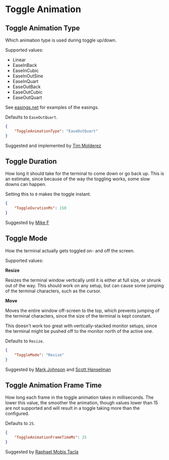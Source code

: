 # Toggle Animation

## Toggle Animation Type

Which animation type is used during toggle up/down.

Supported values:

- Linear
- EaseInBack
- EaseInCubic
- EaseInOutSine
- EaseInQuart
- EaseOutBack
- EaseOutCubic
- EaseOutQuart

See [easings.net](https://easings.net/) for examples of the easings.

Defaults to ```EaseOutQuart```.

```json
{
	"ToggleAnimationType": "EaseOutQuart"
}
```

<span class="by">Suggested and implemented by [Tim Molderez](https://github.com/timmolderez)</span>

## Toggle Duration

How long it should take for the terminal to come down or go back up.
This is an estimate, since because of the way the toggling works, some slow downs can happen.

Setting this to ```0``` makes the toggle instant.

```json
{
	"ToggleDurationMs": 150
}
```

<span class="by">Suggested by [Mike F](https://github.com/mikef-nl)</span>

## Toggle Mode

How the terminal actually gets toggled on- and off the screen.

Supported values:

**Resize**

Resizes the terminal window vertically until it is either at full size, or shrunk out of the way.
This should work on any setup, but can cause some jumping of the terminal characters, such as the cursor.

**Move**

Moves the entire window off-screen to the top, which prevents jumping of the terminal characters, since the size of the terminal is kept constant.

This doesn't work too great with vertically-stacked monitor setups, since the terminal might be pushed off to the monitor north of the active one.

Defaults to ```Resize```.

```json
{
	"ToggleMode": "Resize"
}
```

<span class="by">Suggested by [Mark Johnson](https://github.com/marxjohnson) and [Scott Hanselman](https://github.com/shanselman)</span>

## Toggle Animation Frame Time

How long each frame in the toggle animation takes in milliseconds.
The lower this value, the smoother the animation, though values lower than 15 are not supported and will result in a toggle taking more than the configured.

Defaults to ```25```.

```json
{
	"ToggleAnimationFrameTimeMs": 25
}
```

<span class="by">Suggested by [Raphael Mobis Tacla](https://github.com/rmobis)</span>
